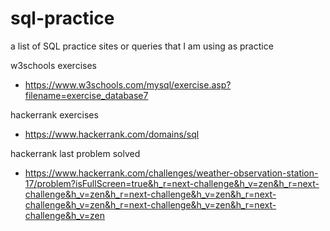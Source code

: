 # sql-practice
a list of SQL practice sites or queries that I am using as practice

w3schools exercises
- https://www.w3schools.com/mysql/exercise.asp?filename=exercise_database7

hackerrank exercises
- https://www.hackerrank.com/domains/sql

hackerrank last problem solved
- https://www.hackerrank.com/challenges/weather-observation-station-17/problem?isFullScreen=true&h_r=next-challenge&h_v=zen&h_r=next-challenge&h_v=zen&h_r=next-challenge&h_v=zen&h_r=next-challenge&h_v=zen&h_r=next-challenge&h_v=zen&h_r=next-challenge&h_v=zen

